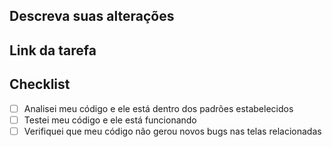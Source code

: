 ## Descreva suas alterações

<!--  Alterações -->

## Link da tarefa

<!-- Link da tarefa correspondente -->

## Checklist
- [ ] Analisei meu código e ele está dentro dos padrões estabelecidos
- [ ] Testei meu código e ele está funcionando
- [ ] Verifiquei que meu código não gerou novos bugs nas telas relacionadas
